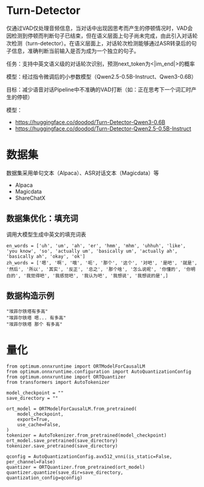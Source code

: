 # Turn-Detector

仅通过VAD仅处理音频信息，当对话中出现因思考而产生的停顿情况时，VAD会因检测到停顿而判断句子已结束，但在语义层面上句子尚未完成，由此引入对话轮次检测（turn-detector）。在语义层面上，对话轮次检测能够通过ASR转录后的句子信息，准确判断当前输入是否为成为一个独立的句子。

任务：支持中英文语义级的对话轮次识别，预测next_token为<|im_end|>的概率

模型：经过指令微调后的小参数模型（Qwen2.5-0.5B-Instruct、Qwen3-0.6B）

目标：减少语音对话Pipeline中不准确的VAD打断（如：正在思考下一个词汇时产生的停顿）

模型：
- https://huggingface.co/doodod/Turn-Detector-Qwen3-0.6B
- https://huggingface.co/doodod/Turn-Detector-Qwen2.5-0.5B-Instruct



# 数据集

数据集采用单句文本（Alpaca）、ASR对话文本（Magicdata）等
- Alpaca
- Magicdata
- ShareChatX


## 数据集优化：填充词

调用大模型生成中英文的填充词表
```
en_words = ['uh', 'um', 'ah', 'er', 'hmm', 'mhm', 'uhhuh', 'like', 'you know', 'so', 'actually um', 'basically um', 'actually ah', 'basically ah', 'okay', 'ok']
zh_words = ['嗯', '啊', '哦', '呃', '那个', '这个', '对吧', '是吧', '就是', '然后', '所以', '其实', '反正', '总之', '那个啥', '怎么说呢', '你懂的', '你明白的', '我觉得吧', '我感觉吧', '我认为吧', '我想说', '我想说的是',]
```

## 数据构造示例

```
"埃菲尔铁塔有多高"
"埃菲尔铁塔 嗯... 有多高"
"埃菲尔铁塔 那个 有多高"
```


# 量化

```
from optimum.onnxruntime import ORTModelForCausalLM
from optimum.onnxruntime.configuration import AutoQuantizationConfig
from optimum.onnxruntime import ORTQuantizer
from transformers import AutoTokenizer

model_checkpoint = ""
save_directory = ""

ort_model = ORTModelForCausalLM.from_pretrained(
    model_checkpoint, 
    export=True,
    use_cache=False,
)
tokenizer = AutoTokenizer.from_pretrained(model_checkpoint)
ort_model.save_pretrained(save_directory)
tokenizer.save_pretrained(save_directory)

qconfig = AutoQuantizationConfig.avx512_vnni(is_static=False, per_channel=False)
quantizer = ORTQuantizer.from_pretrained(ort_model)
quantizer.quantize(save_dir=save_directory, quantization_config=qconfig)
```


